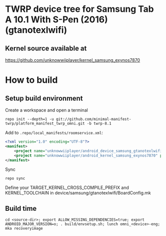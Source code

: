 # TWRP device tree for Samsung Tab A 10.1 With S-Pen (2016) (gtanotexlwifi)

## Kernel source available at 
https://github.com/unknowwiiplayer/kernel_samsung_exynos7870

# How to build
## Setup build environment

Create a workspace and open a terminal

    repo init --depth=1 -u git://github.com/minimal-manifest-twrp/platform_manifest_twrp_omni.git -b twrp-8.1
    
Add to `.repo/local_manifests/roomservice.xml`:

```xml
<?xml version="1.0" encoding="UTF-8"?>
<manifest>
	<project name="unknowwiiplayer/android_device_samsung_gtanotexlwifi" path="device/samsung/gtanotexlwifi" remote="github" revision="android-8.1"/>
	<project name="unknowwiiplayer/android_kernel_samsung_exynos7870" path="kernel/samsung/exynos7870" remote="github" revision="android-8.1" />
</manifest>
```
Sync

    repo sync
    
Define your TARGET_KERNEL_CROSS_COMPILE_PREFIX and KERNEL_TOOLCHAIN in device/samsung/gtanotexlwifi/BoardConfig.mk
   
## Build time
    
    cd <source-dir>; export ALLOW_MISSING_DEPENDENCIES=true; export ANDROID_MAJOR_VERSION=o; . build/envsetup.sh; lunch omni_<device>-eng; mka recoveryimage
